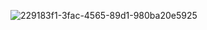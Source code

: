 ![229183f1-3fac-4565-89d1-980ba20e5925](https://github.com/user-attachments/assets/e31fd131-6675-443d-b1f5-eb28ea315b77)
